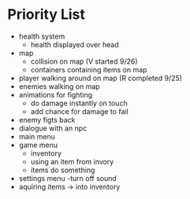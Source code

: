 # Priority List 

- health system
  - health displayed over head
- map
  - collision on map (V started 9/26)
  - containers containing items on map
- player walking around on map (R completed 9/25)
- enemies walking on map
- animations for fighting
  - do damage instantly on touch
  - add chance for damage to fail
- enemy figts back
- dialogue with an npc
- main menu
- game menu
  - inventory
  - using an item from invory
  - items do something
- settings menu -turn off sound
- aquiring items -> into inventory
